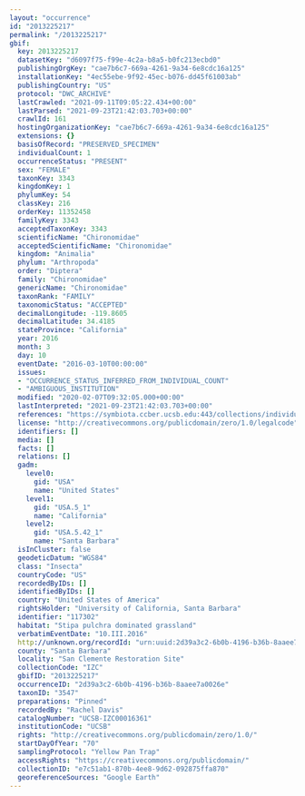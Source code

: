 ```yaml
---
layout: "occurrence"
id: "2013225217"
permalink: "/2013225217"
gbif:
  key: 2013225217
  datasetKey: "d6097f75-f99e-4c2a-b8a5-b0fc213ecbd0"
  publishingOrgKey: "cae7b6c7-669a-4261-9a34-6e8cdc16a125"
  installationKey: "4ec55ebe-9f92-45ec-b076-dd45f61003ab"
  publishingCountry: "US"
  protocol: "DWC_ARCHIVE"
  lastCrawled: "2021-09-11T09:05:22.434+00:00"
  lastParsed: "2021-09-23T21:42:03.703+00:00"
  crawlId: 161
  hostingOrganizationKey: "cae7b6c7-669a-4261-9a34-6e8cdc16a125"
  extensions: {}
  basisOfRecord: "PRESERVED_SPECIMEN"
  individualCount: 1
  occurrenceStatus: "PRESENT"
  sex: "FEMALE"
  taxonKey: 3343
  kingdomKey: 1
  phylumKey: 54
  classKey: 216
  orderKey: 11352458
  familyKey: 3343
  acceptedTaxonKey: 3343
  scientificName: "Chironomidae"
  acceptedScientificName: "Chironomidae"
  kingdom: "Animalia"
  phylum: "Arthropoda"
  order: "Diptera"
  family: "Chironomidae"
  genericName: "Chironomidae"
  taxonRank: "FAMILY"
  taxonomicStatus: "ACCEPTED"
  decimalLongitude: -119.8605
  decimalLatitude: 34.4185
  stateProvince: "California"
  year: 2016
  month: 3
  day: 10
  eventDate: "2016-03-10T00:00:00"
  issues:
  - "OCCURRENCE_STATUS_INFERRED_FROM_INDIVIDUAL_COUNT"
  - "AMBIGUOUS_INSTITUTION"
  modified: "2020-02-07T09:32:05.000+00:00"
  lastInterpreted: "2021-09-23T21:42:03.703+00:00"
  references: "https://symbiota.ccber.ucsb.edu:443/collections/individual/index.php?occid=117302"
  license: "http://creativecommons.org/publicdomain/zero/1.0/legalcode"
  identifiers: []
  media: []
  facts: []
  relations: []
  gadm:
    level0:
      gid: "USA"
      name: "United States"
    level1:
      gid: "USA.5_1"
      name: "California"
    level2:
      gid: "USA.5.42_1"
      name: "Santa Barbara"
  isInCluster: false
  geodeticDatum: "WGS84"
  class: "Insecta"
  countryCode: "US"
  recordedByIDs: []
  identifiedByIDs: []
  country: "United States of America"
  rightsHolder: "University of California, Santa Barbara"
  identifier: "117302"
  habitat: "Stipa pulchra dominated grassland"
  verbatimEventDate: "10.III.2016"
  http://unknown.org/recordId: "urn:uuid:2d39a3c2-6b0b-4196-b36b-8aaee7a0026e"
  county: "Santa Barbara"
  locality: "San Clemente Restoration Site"
  collectionCode: "IZC"
  gbifID: "2013225217"
  occurrenceID: "2d39a3c2-6b0b-4196-b36b-8aaee7a0026e"
  taxonID: "3547"
  preparations: "Pinned"
  recordedBy: "Rachel Davis"
  catalogNumber: "UCSB-IZC00016361"
  institutionCode: "UCSB"
  rights: "http://creativecommons.org/publicdomain/zero/1.0/"
  startDayOfYear: "70"
  samplingProtocol: "Yellow Pan Trap"
  accessRights: "https://creativecommons.org/publicdomain/"
  collectionID: "e7c51ab1-870b-4ee8-9d62-092875ffa870"
  georeferenceSources: "Google Earth"
---
```

